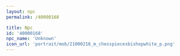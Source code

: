 ```yaml
---
layout: npc
permalink: /40000168

title: Npc
id: '40000168'
npc_name: 'Unknown'
icon_url: 'portrait/mob/21000216_m_chesspiecesbishopwhite_p.png'
---
```

